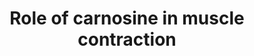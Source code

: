 ---
annotations:
- id: PW:0001267
  parent: classic metabolic pathway
  type: Pathway Ontology
  value: histidine degradation pathway
- id: CL:0000187
  parent: native cell
  type: Cell Type Ontology
  value: muscle cell
authors:
- DeSl
- Egonw
- Khanspers
- AlexanderPico
- Eweitz
- Finterly
description: Carnosine is known to be an antioxidant, a metal chelator, a Ca(2+) and
  enzyme regulator. It also functions as an inhibitor of protein glycosylation and
  protein-protein cross-linking. Carnosine has also been linked to overcoming muscle
  fatigue, and can only be transported into a working muscle cell. This pathway shows
  the main metabolites of carnosine and their relationship  with each other.
last-edited: 2021-06-23
ndex: 346cd04b-8b6b-11eb-9e72-0ac135e8bacf
organisms:
- Homo sapiens
redirect_from:
- /index.php/Pathway:WP4486
- /instance/WP4486
- /instance/WP4486_r119317
revision: r119317
schema-jsonld:
- '@context': https://schema.org/
  '@id': https://wikipathways.github.io/pathways/WP4486.html
  '@type': Dataset
  creator:
    '@type': Organization
    name: WikiPathways
  description: Carnosine is known to be an antioxidant, a metal chelator, a Ca(2+)
    and enzyme regulator. It also functions as an inhibitor of protein glycosylation
    and protein-protein cross-linking. Carnosine has also been linked to overcoming
    muscle fatigue, and can only be transported into a working muscle cell. This pathway
    shows the main metabolites of carnosine and their relationship  with each other.
  keywords:
  - Acetylcarnosine
  - Anserine
  - Carcinine
  - Carnosine
  - Histidine
  - Homoanserine
  - Homocarnosine
  - Ophidine
  - beta-alanine
  - carnosinase
  - carnosine synthetase
  - gamma-aminobutyric acid
  - histamine
  license: CC0
  name: Role of carnosine in muscle contraction
seo: CreativeWork
title: Role of carnosine in muscle contraction
wpid: WP4486
---